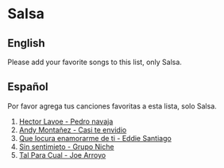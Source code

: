 ﻿# Salsa

## English
Please add your favorite songs to this list, only Salsa. 

## Español
Por favor agrega tus canciones favoritas a esta lista, solo Salsa. 

1. [Hector Lavoe - Pedro navaja](https://www.youtube.com/watch?v=bGizZTJs0Uo)
2. [Andy Montañez - Casi te envidio](https://www.youtube.com/watch?v=xJHHMDLqJAA)
3. [Que locura enamorarme de ti - Eddie Santiago](https://www.youtube.com/watch?v=ZZPZOhkbngo)
4. [Sin sentimieto - Grupo Niche](https://www.youtube.com/watch?v=ZZPZOhkbngo)
5. [Tal Para Cual - Joe Arroyo ](https://www.youtube.com/watch?v=oReuYMzIokg)